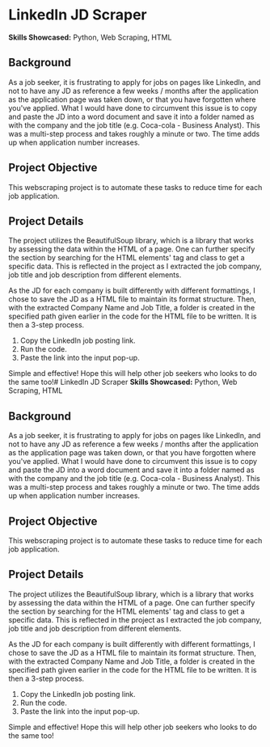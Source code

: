 # LinkedIn JD Scraper
**Skills Showcased:** Python, Web Scraping, HTML

## Background
As a job seeker, it is frustrating to apply for jobs on pages like LinkedIn, and not to have any JD as reference a few weeks / months after the application as the application page was taken down, or that you have forgotten where you've applied. What I would have done to circumvent this issue is to copy and paste the JD into a word document and save it into a folder named as with the company and the job title (e.g. Coca-cola - Business Analyst). This was a multi-step process and takes roughly a minute or two. The time adds up when application number increases.

## Project Objective
This webscraping project is to automate these tasks to reduce time for each job application.

## Project Details
The project utilizes the BeautifulSoup library, which is a library that works by assessing the data within the HTML of a page. One can further specify the section by searching for the HTML elements' tag and class to get a specific data. This is reflected in the project as I extracted the job company, job title and job description from different elements.

As the JD for each company is built differently with different formattings, I chose to save the JD as a HTML file to maintain its format structure. Then, with the extracted Company Name and Job Title, a folder is created in the specified path given earlier in the code for the HTML file to be written. It is then a 3-step process.

  1. Copy the LinkedIn job posting link.
  2. Run the code.
  3. Paste the link into the input pop-up.

Simple and effective! Hope this will help other job seekers who looks to do the same too!# LinkedIn JD Scraper
**Skills Showcased:** Python, Web Scraping, HTML

## Background
As a job seeker, it is frustrating to apply for jobs on pages like LinkedIn, and not to have any JD as reference a few weeks / months after the application as the application page was taken down, or that you have forgotten where you've applied. What I would have done to circumvent this issue is to copy and paste the JD into a word document and save it into a folder named as with the company and the job title (e.g. Coca-cola - Business Analyst). This was a multi-step process and takes roughly a minute or two. The time adds up when application number increases.

## Project Objective
This webscraping project is to automate these tasks to reduce time for each job application.

## Project Details
The project utilizes the BeautifulSoup library, which is a library that works by assessing the data within the HTML of a page. One can further specify the section by searching for the HTML elements' tag and class to get a specific data. This is reflected in the project as I extracted the job company, job title and job description from different elements.

As the JD for each company is built differently with different formattings, I chose to save the JD as a HTML file to maintain its format structure. Then, with the extracted Company Name and Job Title, a folder is created in the specified path given earlier in the code for the HTML file to be written. It is then a 3-step process.

  1. Copy the LinkedIn job posting link.
  2. Run the code.
  3. Paste the link into the input pop-up.

Simple and effective! Hope this will help other job seekers who looks to do the same too!